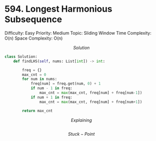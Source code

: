 # 594. Longest Harmonious Subsequence

Difficulty: Easy
Priority: Medium
Topic: Sliding Window
Time Complexity: O(n)
Space Complexity: O(n)

$$
Solution
$$

```python
class Solution:
    def findLHS(self, nums: List[int]) -> int:

        freq = {}
        max_cnt = 0
        for num in nums:
            freq[num] = freq.get(num, 0) + 1
            if num - 1 in freq:
                max_cnt = max(max_cnt, freq[num] + freq[num-1])
            if num + 1 in freq:
                max_cnt = max(max_cnt, freq[num] + freq[num+1])

        return max_cnt

```

$$
Explaining
$$

```

```

$$
Stuck-Point
$$

```

```